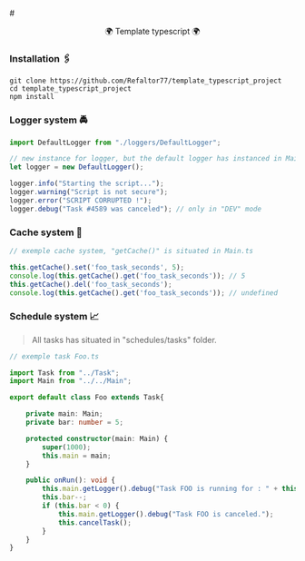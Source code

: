 #<center>🌍 Template typescript 🌍</center>

### Installation 🖇️
````
git clone https://github.com/Refaltor77/template_typescript_project
cd template_typescript_project
npm install
````

### Logger system 🚔
````typescript
import DefaultLogger from "./loggers/DefaultLogger";

// new instance for logger, but the default logger has instanced in Main.ts
let logger = new DefaultLogger();

logger.info("Starting the script...");
logger.warning("Script is not secure");
logger.error("SCRIPT CORRUPTED !");
logger.debug("Task #4589 was canceled"); // only in "DEV" mode
````

### Cache system 📨
````typescript
// exemple cache system, "getCache()" is situated in Main.ts

this.getCache().set('foo_task_seconds', 5);
console.log(this.getCache().get('foo_task_seconds')); // 5
this.getCache().del('foo_task_seconds');
console.log(this.getCache().get('foo_task_seconds')); // undefined
````




### Schedule system 📈
> All tasks has situated in "schedules/tasks" folder.
````typescript
// exemple task Foo.ts

import Task from "../Task";
import Main from "../../Main";

export default class Foo extends Task{

    private main: Main;
    private bar: number = 5;

    protected constructor(main: Main) {
        super(1000);
        this.main = main;
    }

    public onRun(): void {
        this.main.getLogger().debug("Task FOO is running for : " + this.bar + " second(s)");
        this.bar--;
        if (this.bar < 0) {
            this.main.getLogger().debug("Task FOO is canceled.");
            this.cancelTask();
        }
    }
}
````